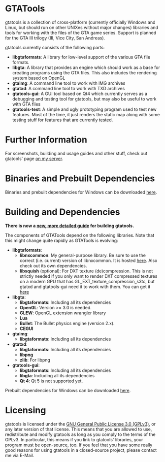 GTATools
========

gtatools is a collection of cross-platform (currently officially Windows and Linux, but should run on other UNIXes without major changes) libraries and tools for working with the files of the GTA game series. Support is planned for the GTA III trilogy (III, Vice City, San Andreas).

gtatools currently consists of the following parts:

* **libgtaformats**: A library for low-level support of the various GTA file formats.
* **libgta**: A library that provides an engine which should work as a base for creating programs using the GTA files. This also includes the rendering system based on OpenGL
* **gtaimg**: A command line tool to work with IMG archives
* **gtatxd**: A command line tool to work with TXD archives
* **gtatools-gui**: A GUI tool based on Qt4 which currently serves as a debugging and testing tool for gtatools, but may also be useful to work with GTA files
* **gtatools-test**: A simple and ugly prototyping program used to test new features. Most of the time, it just renders the static map along with some testing stuff for features that are currently tested.


# Further Information #

For screenshots, building and usage guides and other stuff, check out gtatools' page [on my server](http://alemariusnexus.com/gtatools).


# Binaries and Prebuilt Dependencies

Binaries and prebuilt dependencies for Windows can be downloaded [here](http://alemariusnexus.com/gtatools).



# Building and Dependencies

**There is now a [new, more detailed guide](http://alemariusnexus.com/gtatools/building.htm) for building gtatools.**

The components of GTATools depend on the following libraries. Note that this might change quite rapidly as GTATools is evolving:

* **libgtaformats**:
  * **libnxcommon**: My general-purpose library. Be sure to use the correct (i.e. current) version of libnxcommon. It is hosted [here](https://github.com/alemariusnexus/nxcommon). Also check out its own dependencies.
  * **libsquish** (optional): For DXT texture (de)compression. This is not strictly needed if you only want to render DXT compressed textures on a modern GPU that has GL_EXT_texture_compression_s3tc, but gtatxd and gtatools-gui need it to work with them. You can get it [here](https://code.google.com/p/libsquish/)
* **libgta**:
  * **libgtaformats**: Including all its dependencies
  * **OpenGL**: Version >= 3.0 is needed.
  * **GLEW**: OpenGL extension wrangler library
  * **Lua**
  * **Bullet**: The Bullet physics engine (version 2.x).
  * **CEGUI**
* **gtaimg**:
  * **libgtaformats**: Including all its dependencies
* **gtatxd**:
  * **libgtaformats**: Including all its dependencies
  * **libpng**
  * **zlib**: For libpng
* **gtatools-gui**:
  * **libgtaformats**: Including all its dependencies
  * **libgta**: Including all its dependencies
  * **Qt 4**: Qt 5 is not supported yet.

Prebuilt dependencies for Windows can be downloaded [here](http://alemariusnexus.com/gtatools).



# Licensing

gtatools is licensed under the [GNU General Public License 3.0 (GPLv3)](http://www.gnu.org/copyleft/gpl.html), or any later version of that license. This means that you are allowed to use, redistribute and modify gtatools as long as you comply to the terms of the GPLv3. In particular, this means if you link to gtatools' libraries, your program must be open-source, too. If you feel that you have some really good reasons for using gtatools in a closed-source project, please contact me via E-Mail.
